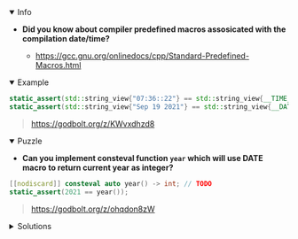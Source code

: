 <details open><summary>Info</summary><p>

* **Did you know about compiler predefined macros assosicated with the compilation date/time?**

  * https://gcc.gnu.org/onlinedocs/cpp/Standard-Predefined-Macros.html

</p></details><details open><summary>Example</summary><p>

```cpp
static_assert(std::string_view{"07:36::22"} == std::string_view{__TIME__}); // will only pass at certain time
static_assert(std::string_view{"Sep 19 2021"} == std::string_view{__DATE__}); // will only pass at certain date
```

> https://godbolt.org/z/KWvxdhzd8

</p></details><details open><summary>Puzzle</summary><p>

* **Can you implement consteval function `year` which will use __DATE__ macro to return current year as integer?**

```cpp
[[nodiscard]] consteval auto year() -> int; // TODO
static_assert(2021 == year());
```

> https://godbolt.org/z/ohqdon8zW

</p></details><details><summary>Solutions</summary><p>

```cpp
constexpr auto from_chars(const char* first, const char* last, int& value) {
  value = 0;
  while (first != last) {
    value *= 10;
    value += *first++ - '0';
  }
}

[[nodiscard]] consteval auto year() -> int {
  constexpr auto today = __DATE__;
  int year{};
  from_chars(&today[7], &today[11], year);
  return year;
}
```

> https://godbolt.org/z/zPv7Kbcj6

```cpp
template<auto N>
[[nodiscard]] consteval auto stoi(std::string_view str) {
  return [&str]<auto... Ns>(std::index_sequence<Ns...>) {
    return (((str[Ns] - '0') * std::pow(10, N - Ns - 1)) + ...);
  }(std::make_index_sequence<N>{});
}

[[nodiscard]] consteval auto year() -> int {
  return stoi<4>(std::string_view{__DATE__}.substr(7));
}
```

> https://godbolt.org/z/jP3cs3vbz

```cpp
struct integer
{
    static constexpr auto rule = lexy::dsl::integer<int>(lexy::dsl::digits<>);
    static constexpr auto value = lexy::forward<int>;
};


[[nodiscard]] consteval auto year() -> int {
    constexpr auto date = std::string_view{__DATE__};

    constexpr auto input = lexy::string_input(date.substr(7));
    constexpr auto result = lexy::parse<integer>(input, lexy::noop);
    static_assert(result);

    return result.value();
}
```

> https://godbolt.org/z/G4MradvsM

```cpp
constexpr int char_to_digit(char x){
  return x-'0';
};

consteval auto year_string() {
    const auto date = std::string_view{__DATE__};
    return date.substr(date.size() - 4);
};

constexpr int stringview_to_int(auto str, int index, int accum){
  return index == 4
    ? accum
    : stringview_to_int(str, index+1, accum*10 + char_to_digit(str[index]));
}

consteval auto year() {
  return stringview_to_int(year_string(), 0, 0 );
};
```

> https://godbolt.org/z/Mjs5ss9ro

```cpp
constexpr int
ipow10(int b){ return b ? (10*ipow10(b-1)) : 1; }

constexpr int char_to_digit(char x){ return x-'0'; };

consteval auto year_string() {
    const auto date = std::string_view{__DATE__};
    return date.substr(date.size() - 4);
};

template<auto ... indices>
constexpr int
stringview_to_int(std::index_sequence< indices ...>, auto str){
  return ((char_to_digit(str[indices])*ipow10(3-indices)) + ...);
}

consteval auto year() {
  return stringview_to_int(std::make_index_sequence<4>(), year_string());
};
```

> https://godbolt.org/z/G64ndYbee

```cpp
[[nodiscard]] consteval auto year() -> int {
    int yr = 0;
    for(int i=7; i<11; i++)
        yr = 10*yr + __DATE__[i] - '0';
    return yr;
}
```

> http://godbolt.org/z/j3zc8bz79

```cpp
[[nodiscard]] consteval auto year() -> int
{
    auto dateStr = std::string_view{__DATE__};
    int y = 0;
    for ( int i = dateStr.size() - 1, j = 1; j <= 1000 ; i--, j*=10)
        y += int(dateStr[i] - '0') * j ;
    return y;
}
```

> https://godbolt.org/z/8oEoTcnjq

```cpp
template<class T>
consteval auto strparse( T arg) -> int
{
    return (arg[0]- '0') *1000 + (arg[1] - '0') * 100 + (arg[2] - '0') * 10 + (arg[3] - '0');
}

[[nodiscard]] consteval auto year() -> int
{
    constexpr auto date = std::string_view(__DATE__);
    constexpr auto year = std::string_view(date.data() + 7);
    return strparse(year);

}
```

> https://godbolt.org/z/ajWKa5dcG

```cpp
[[nodiscard]] consteval auto year() -> int {
    return [] (auto acc, auto size, auto... is) {
        return (..., (acc *= 10, acc += __DATE__[size - is] - '0'));
    }(0, sizeof __DATE__, 5, 4, 3, 2);
}
```

> https://godbolt.org/z/eWWvdd74n

